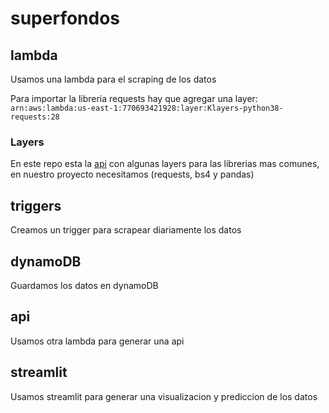 # superfondos

## lambda 

Usamos una lambda para el scraping de los datos

Para importar la libreria requests hay que agregar una layer: `arn:aws:lambda:us-east-1:770693421928:layer:Klayers-python38-requests:28`

### Layers

En este repo esta la [api](https://github.com/keithrozario/Klayers) con algunas layers para las librerias mas comunes, en nuestro proyecto necesitamos (requests, bs4 y pandas)

## triggers

Creamos un trigger para scrapear diariamente los datos

## dynamoDB 

Guardamos los datos en dynamoDB

## api

Usamos otra lambda para generar una api

## streamlit 

Usamos streamlit para generar una visualizacion y prediccion de los datos



